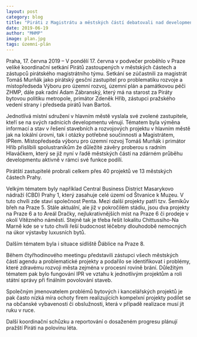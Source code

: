 ```yaml
---
layout: post
category: blog
title: "Piráti z Magistrátu a městských částí debatovali nad developmentem v Praze. Identifikovali problematické projekty"
date: 2019-06-19
author: "MHMP"
image: plan.jpg
tags: územní-plán
---
```


Praha, 17. června 2019 – V pondělí 17. června v podvečer proběhlo v Praze veliké koordinační setkání Pirátů zastoupených v městských částech a zástupců pirátského magistrátního týmu. Setkání se zúčastnili za magistrát Tomáš Murňák jako pirátský gesční zastupitel pro problematiku rozvoje a místopředseda Výboru pro územní rozvoj, územní plán a památkovou péči ZHMP, dále pak radní Adam Zábranský, který má na starost za Piráty bytovou politiku metropole, primátor Zdeněk Hřib, zástupci pražského vedení strany i předseda pirátů Ivan Bartoš.

Jednotlivá místní sdružení v hlavním městě vyslala své zvolené zastupitele, kteří se na svých radnicích developmentu věnují. Tématem byla výměna informací a stav v řešení stavebních a rozvojových projektu v hlavním městě jak na lokální úrovni, tak i otázky potřebné součinnosti a Magistrátem, IPRem. Místopředseda výboru pro územní rozvoj Tomáš Murňák i primátor Hřib přislíbili spolustraníkům že důležité závěry proberou s radním Hlaváčkem, který se již nyní v řadě městských částí na zdárném průběhu developmentu aktivně v rámci své funkce podílí. 

Pirátští zastupitelé probrali celkem přes 40 projektů ve 13 městských částech Prahy.

Velkým tématem byly například Central Business District Masarykovo nádraží (CBD) Prahy 1, který zasahuje celé území od Štvanice k Muzeu. V tuto chvíli zde staví společnost Penta. Mezi další projekty patří tzv. Šemíkův břeh na Praze 5. Stále aktuální, ale již v pokročilém stádiu, jsou dva projekty na Praze 6 a to Areál Dračky, nejlukrativnějších míst na Praze 6 či prodeje v okolí Vítězného náměstí. Stejně tak je třeba řešit lokalitu Chittussiho-Na Marně kde se v tuto chvíli řeší budocnost léčebny dlouhodobě nemocných na úkor výstavby luxusních bytů. 

Dalším tématem byla i situace sídliště Ďáblice na Praze 8. 

Během čtyřhodinového meetingu představili zástupci všech městských částí agendu a problematické projekty a podařilo se identifikovat i problémy, které zdravému rozvoji města zejména v procesní rovině brání. Důležitým tématem pak bylo fungování IPR ve vztahu k jednotlivým projektům a roli státní správy při finálním povolování staveb.

Společným jmenovatelem problémů bytových i kancelářských projektů je pak často nízká míra ochoty firem realizujících kompelxní projekty podílet se na občanské vybavenosti či obslužnosti, která v případě realizace musí jít ruku v ruce.

Další koordinační schůzku a reportování o dosaženém progresu plánují pražští Piráti na polovinu léta.


